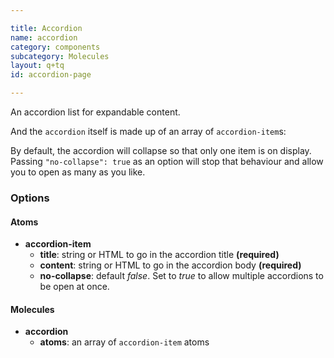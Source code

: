 ```yaml
---

title: Accordion
name: accordion
category: components
subcategory: Molecules
layout: q+tq
id: accordion-page

---
```


<p class="lead">An accordion list for expandable content.</p>

<script>
component("accordion-item", {
  "title": "This accordion title",
  "content": "<p>This accordion content.</p>"
} );
</script>

And the `accordion` itself is made up of an array of `accordion-item`s:

<script>
component("accordion", { "atoms": [
  { "accordion-item": {
    "title": "This accordion title",
    "content": "<p>First accordion content.</p>"
  } },
  { "accordion-item": {
    "title": "This other accordion title",
    "content": "<p>Second accordion content.</p><p>Second accordion content.</p><p>Second accordion content.</p>"
  } },
  { "accordion-item": {
    "title": "Third accordion title",
    "content": "<p>Third accordion content.</p><p>Third accordion content.</p>"
  } }
] } );
</script>

By default, the accordion will collapse so that only one item is on display. Passing `"no-collapse": true` as an option will stop that behaviour and allow you to open as many as you like.

<script>
component("accordion", { "no-collapse": true, "atoms": [
  { "accordion-item": {
    "title": "This accordion title",
    "content": "<p>First accordion content.</p>"
  } },
  { "accordion-item": {
    "title": "This other accordion title",
    "content": "<p>Second accordion content.</p><p>Second accordion content.</p><p>Second accordion content.</p>"
  } },
  { "accordion-item": {
    "title": "Third accordion title",
    "content": "<p>Third accordion content.</p><p>Third accordion content.</p>"
  } }
] } );
</script>

### Options

#### Atoms

* **accordion-item**
  * **title**: string or HTML to go in the accordion title **(required)**
  * **content**: string or HTML to go in the accordion body **(required)**
  * **no-collapse**: default _false_. Set to _true_ to allow multiple accordions to be open at once.

#### Molecules

* **accordion**
  * **atoms**: an array of `accordion-item` atoms